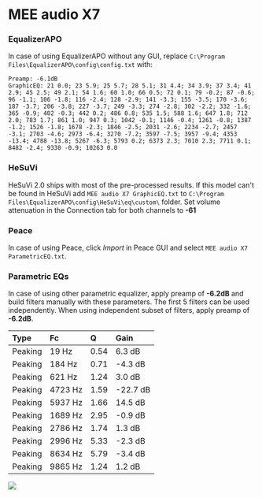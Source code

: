 # MEE audio X7

### EqualizerAPO
In case of using EqualizerAPO without any GUI, replace `C:\Program Files\EqualizerAPO\config\config.txt`
with:
```
Preamp: -6.1dB
GraphicEQ: 21 0.0; 23 5.9; 25 5.7; 28 5.1; 31 4.4; 34 3.9; 37 3.4; 41 2.9; 45 2.5; 49 2.1; 54 1.6; 60 1.0; 66 0.5; 72 0.1; 79 -0.2; 87 -0.6; 96 -1.1; 106 -1.8; 116 -2.4; 128 -2.9; 141 -3.3; 155 -3.5; 170 -3.6; 187 -3.7; 206 -3.8; 227 -3.7; 249 -3.3; 274 -2.8; 302 -2.2; 332 -1.6; 365 -0.9; 402 -0.3; 442 0.2; 486 0.8; 535 1.5; 588 1.6; 647 1.8; 712 2.0; 783 1.7; 861 1.0; 947 0.3; 1042 -0.1; 1146 -0.4; 1261 -0.8; 1387 -1.2; 1526 -1.8; 1678 -2.3; 1846 -2.5; 2031 -2.6; 2234 -2.7; 2457 -3.1; 2703 -4.6; 2973 -6.4; 3270 -7.2; 3597 -7.5; 3957 -9.4; 4353 -13.4; 4788 -13.8; 5267 -6.3; 5793 0.2; 6373 2.3; 7010 2.3; 7711 0.1; 8482 -2.4; 9330 -0.9; 10263 0.0
```

### HeSuVi
HeSuVi 2.0 ships with most of the pre-processed results. If this model can't be found in HeSuVi add
`MEE audio X7 GraphicEQ.txt` to `C:\Program Files\EqualizerAPO\config\HeSuVi\eq\custom\` folder.
Set volume attenuation in the Connection tab for both channels to **-61**

### Peace
In case of using Peace, click *Import* in Peace GUI and select `MEE audio X7 ParametricEQ.txt`.

### Parametric EQs
In case of using other parametric equalizer, apply preamp of **-6.2dB** and build filters manually
with these parameters. The first 5 filters can be used independently.
When using independent subset of filters, apply preamp of **-6.2dB**.

| Type    | Fc      |    Q | Gain     |
|:--------|:--------|:-----|:---------|
| Peaking | 19 Hz   | 0.54 | 6.3 dB   |
| Peaking | 184 Hz  | 0.71 | -4.3 dB  |
| Peaking | 621 Hz  | 1.24 | 3.0 dB   |
| Peaking | 4723 Hz | 1.59 | -22.7 dB |
| Peaking | 5937 Hz | 1.66 | 14.5 dB  |
| Peaking | 1689 Hz | 2.95 | -0.9 dB  |
| Peaking | 2786 Hz | 1.74 | 1.3 dB   |
| Peaking | 2996 Hz | 5.33 | -2.3 dB  |
| Peaking | 8634 Hz | 5.79 | -3.4 dB  |
| Peaking | 9865 Hz | 1.24 | 1.2 dB   |

![](https://raw.githubusercontent.com/jaakkopasanen/AutoEq/master/results/rtings/sbaf-serious/MEE%20audio%20X7/MEE%20audio%20X7.png)